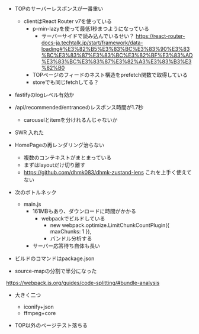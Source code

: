 - TOPのサーバーレスポンスが一番重い
  - clientはReact Router v7を使っている
    - p-min-lazyを使って最低1秒まつようになっている
      - サーバーサイドで読み込んでいるせい？ https://react-router-docs-ja.techtalk.jp/start/framework/data-loading#%E3%82%B5%E3%83%BC%E3%83%90%E3%83%BC%E3%83%87%E3%83%BC%E3%82%BF%E3%83%AD%E3%83%BC%E3%83%87%E3%82%A3%E3%83%B3%E3%82%B0
    - TOPページのフィードのネスト構造をprefetch関数で取得している
    - storeでも同じfetchしてる？
- fastifyのlogレベル有効か
- /api/recommended/entranceのレスポンス時間が1.7秒
  - carouselとitemを分けれるんじゃないか

- SWR 入れた
- HomePageの再レンダリング治らない
  - 複数のコンテキストがまとまっている
  - まずはlayoutだけ切り離す
  - https://github.com/dhmk083/dhmk-zustand-lens これを上手く使えてない


- 次のボトルネック
  - main.js
    - 161MBもあり、ダウンロードに時間がかかる
      - webpackでビルドしている
        - new webpack.optimize.LimitChunkCountPlugin({ maxChunks: 1 }),
        - バンドル分析する
    - サーバー応答待ち自体も長い

- ビルドのコマンドはpackage.json
- source-mapの分割で半分になった

https://webpack.js.org/guides/code-splitting/#bundle-analysis

- 大きく二つ
  - iconify+json
  - ffmpeg+core

- TOP以外のページテスト落ちる